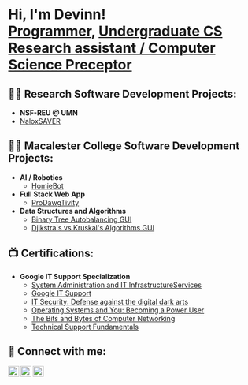 <h1>Hi, I'm Devinn! <br/><a href="https://github.com/davinchi73">Programmer</a>, <a href="https://www.linkedin.com/in/devinn-chi">Undergraduate CS Research assistant / Computer Science Preceptor</a></h1>

<h2>👨‍💻 Research Software Development Projects:</h2>

- <b>NSF-REU @ UMN</b>
 - [NaloxSAVER](https://github.com/davinchi73/NaloxSAVER)

<h2>👨‍💻 Macalester College Software Development Projects:</h2>

- <b>AI / Robotics</b>
  - [HomieBot](https://github.com/davinchi73/comp480-Final_Project)
- <b>Full Stack Web App</b>
  - [ProDawgTivity](https://github.com/Brady3035/Comp-225)
- <b>Data Structures and Algorithms</b>
  - [Binary Tree Autobalancing GUI](https://github.com/davinchi73/comp128_finalProject)
  - [Djikstra's vs Kruskal's Algorithms GUI](https://github.com/davinchi73/comp221FinalProject)

<h2> 📺 Certifications:</h2>

- <b> Google IT Support Specialization </b>
  - [System Administration and IT InfrastructureServices](https://www.coursera.org/account/accomplishments/certificate/X29JDP5EBF3Z)
  - [Google IT Support](https://www.coursera.org/account/accomplishments/specialization/certificate/YPYPZEA5VFCA)
  - [IT Security: Defense against the digital dark arts](https://www.coursera.org/account/accomplishments/certificate/QNCBUJVGA9GB)
  - [Operating Systems and You: Becoming a Power User](https://www.coursera.org/account/accomplishments/certificate/3B7NJAACYV9Z)
  - [The Bits and Bytes of Computer Networking](https://www.coursera.org/account/accomplishments/certificate/2GWAYY7TE7JH)
  - [Technical Support Fundamentals](https://www.coursera.org/account/accomplishments/certificate/8G2AJ6X2LQJM)

<h2> 🤳 Connect with me:</h2>

[<img align="left" alt="JoshMadakor | Twitter" width="22px" src="https://cdn.jsdelivr.net/npm/simple-icons@v3/icons/twitter.svg" />][twitter]
[<img align="left" alt="JoshMadakor | LinkedIn" width="22px" src="https://cdn.jsdelivr.net/npm/simple-icons@v3/icons/linkedin.svg" />][linkedin]
[<img align="left" alt="JoshMadakor | Instagram" width="22px" src="https://cdn.jsdelivr.net/npm/simple-icons@v3/icons/instagram.svg" />][instagram]

[twitter]: https://x.com/davinchi_73
[instagram]: https://www.instagram.com/davinchi.73
[linkedin]: https://www.linkedin.com/in/devinn-chi
